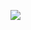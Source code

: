<a href="https://portal.azure.com/#create/Microsoft.Template/uri/https%3A%2F%2Fgithub.com%2FNikCharlebois%2FAzureGallery%2Fraw%2Fmaster%2FSharePoint2013Trial%2Ftemplate.json" target="_blank"><img src="http://azuredeploy.net/deploybutton.png"/></a>
